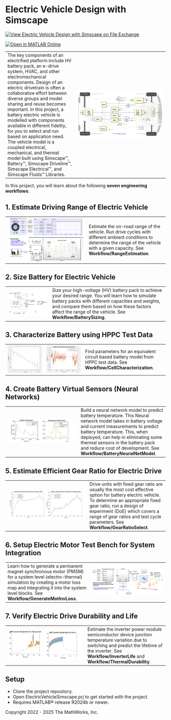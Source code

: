 # Electric Vehicle Design with Simscape

[![View Electric Vehicle Design with Simscape on File Exchange](https://www.mathworks.com/matlabcentral/images/matlab-file-exchange.svg)](https://www.mathworks.com/matlabcentral/fileexchange/124795-electric-vehicle-design-with-simscape)

[![Open in MATLAB Online](https://www.mathworks.com/images/responsive/global/open-in-matlab-online.svg)](https://matlab.mathworks.com/open/github/v1?repo=simscape/Electric-Vehicle-Simscape)

<table>
  <tr>
    <td class="text-column" width=300> 
The key components of an electrified platform include HV battery pack, an 
e-drive system, HVAC, and other electromechanical components. Design of an 
electric drivetrain is often a collaborative effort between diverse groups 
and model sharing and reuse becomes important. In this project, a battery 
electric vehicle is modelled with components available in different fidelity, 
for you to select and run based on application need. The vehicle model is a 
coupled electrical, mechanical, and thermal model built using Simscape&trade;, 
Battery&trade;, Simscape Driveline&trade;, Simscape Electrical&trade;, and 
Simscape Fluids&trade; Libraries. </td>
    <td class="image-column" width=600><img src="Overview/Image/BEVplantModelVehicle.png" alt="Main text"></td>
  </tr>
</table>

In this project, you will learn about the following **seven engineering 
workflows**:

## 1. Estimate Driving Range of Electric Vehicle
<table>
  <tr>
    <td class="image-column" width=600><img src="Overview/Image/BEVplantModelCanvas.png" alt="Range Estimation"></td>
    <td class="text-column" width=300>Estimate the on-road range of the vehicle. Run drive cycles with different ambient conditions to determine the range of the vehicle with a given capacity. See <strong>Workflow/RangeEstimation</strong>.</td>
  </tr>
</table>

## 2. Size Battery for Electric Vehicle
<table>
  <tr>
    <td class="image-column" width=300><img src="Overview/Image/BEVplantModelbatterysSubs.png" alt="Battery Sizing"></td>
    <td class="text-column" width=600>Size your high-voltage (HV) battery pack to achieve your desired range. You will learn how to simulate battery packs with different capacities and weights, and compare them based on how these factors affect the range of the vehicle. See <strong>Workflow/BatterySizing</strong>.</td>
  </tr>
</table>

## 3. Characterize Battery using HPPC Test Data
<table>
  <tr>
    <td class="image-column" width=300><img src="Overview/Image/cellCharacterization01.png" alt="Cell Characterization"></td>
    <td class="image-column" width=300><img src="Overview/Image/cellCharacterization02.png" alt="Cell Characterization"></td>
    <td class="text-column" width=300>Find parameters for an equivalent circuit based battery model from HPPC test data. See <strong>Workflow/CellCharacterization</strong>.</td>
  </tr>
</table>

## 4. Create Battery Virtual Sensors (Neural Networks)
<table>
  <tr>
    <td class="image-column" width=600><img src="Overview/Image/BatteryNeuralNetResults.png" alt="Battery NN"></td>
    <td class="text-column" width=300>Build a neural network model to predict battery temperature. This Neural network model takes in battery voltage and current measurements to predict battery temperature. This, when deployed, can help in eliminating some thermal sensors in the battery pack and reduce cost of development. See <strong>Workflow/BatteryNeuralNetModel</strong>.</td>
  </tr>
</table>

## 5. Estimate Efficient Gear Ratio for Electric Drive
<table>
  <tr>
    <td class="image-column" width=600><img src="Overview/Image/PMSMThermalTestGearResult.png" alt="Gear Ratio"></td>
    <td class="text-column" width=300>Drive units with fixed gear ratio are usually the most cost effective option for battery electric vehicle. To determine an appropriate fixed gear ratio, run a design of experiment (DoE) which covers a range of gear ratios and test cycle parameters. See <strong>Workflow/GearRatioSelect</strong>.</td>
  </tr>
</table>

## 6. Setup Electric Motor Test Bench for System Integration
<table>
  <tr>
    <td class="text-column" width=300>Learn how to generate a permanent magnet synchronous motor (PMSM) for a system level (electro-thermal) simulation by creating a motor loss map and integrating it into the system level blocks. See <strong>Workflow/GenerateMotInvLoss</strong>.</td>
    <td class="image-column" width=600><img src="Overview/Image/PMSMlossMapGen.PNG" alt="Motor Loss Map"></td>
  </tr>
</table>

## 7. Verify Electric Drive Durability and Life
<table>
  <tr>
    <td class="image-column" width=600><img src="Overview/Image/PMSMThermalTestInverterResult.png" alt="Durability"></td>
    <td class="text-column" width=300>Estimate the inverter power module semiconductor device junction temperature variation due to switching and predict the lifetime of the inverter. See <strong>Workflow/InverterLife</strong> and <strong>Workflow/ThermalDurability</strong>.</td>
  </tr>
</table>


## Setup 
* Clone the project repository.
* Open ElectricVehicleSimscape.prj to get started with the project. 
* Requires MATLAB&reg; release R2024b or newer.

Copyright 2022 - 2025 The MathWorks, Inc.
